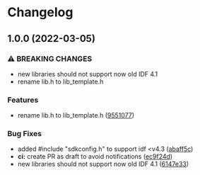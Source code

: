 # Changelog

## 1.0.0 (2022-03-05)


### ⚠ BREAKING CHANGES

* new libraries should not support now old IDF 4.1
* rename lib.h to lib_template.h

### Features

* rename lib.h to lib_template.h ([9551077](https://github.com/mdvorak-iot/esp-lib-template/commit/95510772966e574cc967fd05654246ae58a80885))


### Bug Fixes

* added #include "sdkconfig.h" to support idf <v4.3 ([abaff5c](https://github.com/mdvorak-iot/esp-lib-template/commit/abaff5c3a666943b7861c96dc608454d3461cc05))
* **ci:** create PR as draft to avoid notifications ([ec9f24d](https://github.com/mdvorak-iot/esp-lib-template/commit/ec9f24d999a0f7179b2262be288f2a60b0c4c048))
* new libraries should not support now old IDF 4.1 ([6147e33](https://github.com/mdvorak-iot/esp-lib-template/commit/6147e33ca7f9b0ddf39e2a4fc3a995ce6162727f))
